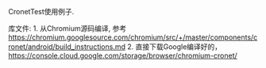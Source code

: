 CronetTest使用例子.

库文件:
    1. 从Chromium源码编译, 参考 https://chromium.googlesource.com/chromium/src/+/master/components/cronet/android/build_instructions.md
    2. 直接下载Google编译好的， https://console.cloud.google.com/storage/browser/chromium-cronet/

